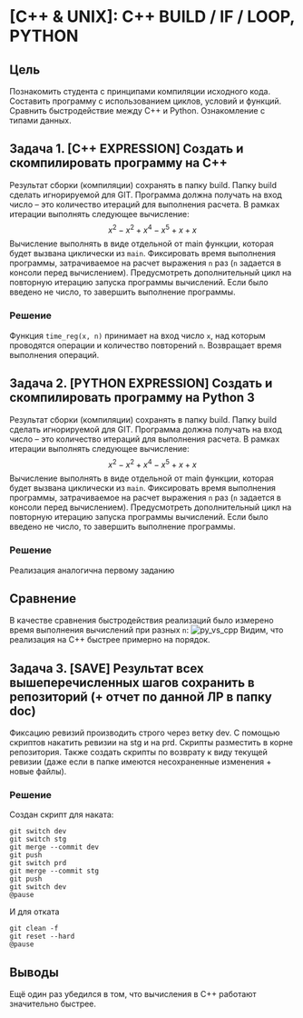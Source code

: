 # [C++ & UNIX]: C++ BUILD / IF / LOOP, PYTHON

## **Цель**
Познакомить студента с принципами компиляции исходного кода. Составить
программу с использованием циклов, условий и функций. Сравнить быстродействие
между C++ и Python. Ознакомление с типами данных.

## **Задача 1. [С++ EXPRESSION] Создать и скомпилировать программу на C++**

Результат сборки (компиляции) сохранять в папку build. Папку build сделать
игнорируемой для GIT. Программа должна получать на вход число – это
количество итераций для выполнения расчета. В рамках итерации выполнять
следующее вычисление: $$x^2 - x^2 + x^4- x^5+ x + x$$ Вычисление выполнять в виде
отдельной от main функции, которая будет вызвана циклически из ```main```.
Фиксировать время выполнения программы, затрачиваемое на расчет выражения
```n``` раз (```n``` задается в консоли перед вычислением). Предусмотреть дополнительный
цикл на повторную итерацию запуска программы вычислений. Если было введено
не число, то завершить выполнение программы.

### **Решение**

Функция ```time_reg(x, n)``` принимает на вход число ```x```, над которым проводятся операции и количество повторений ```n```. Возвращает время выполнения операций.

## **Задача 2. [PYTHON EXPRESSION] Создать и скомпилировать программу на Python 3**
Результат сборки (компиляции) сохранять в папку build. Папку build сделать
игнорируемой для GIT. Программа должна получать на вход число – это
количество итераций для выполнения расчета. В рамках итерации выполнять
следующее вычисление: $$x^2 - x^2 + x^4 - x^5 + x + x$$ Вычисление выполнять в виде
отдельной от main функции, которая будет вызвана циклически из ```main```.
Фиксировать время выполнения программы, затрачиваемое на расчет выражения
```n``` раз (```n``` задается в консоли перед вычислением). Предусмотреть дополнительный
цикл на повторную итерацию запуска программы вычислений. Если было введено
не число, то завершить выполнение программы.

### **Решение**

Реализация аналогична первому заданию

## **Сравнение**
В качестве сравнения быстродействия реализаций было измерено время выполнения вычислений при разных ```n```:
![py_vs_cpp](https://user-images.githubusercontent.com/82118458/229210597-0519214d-c2eb-4e14-b495-d3d742e7e31e.png)
Видим, что реализация на C++ быстрее примерно на порядок.

## **Задача 3. [SAVE] Результат всех вышеперечисленных шагов сохранить в репозиторий (+ отчет по данной ЛР в папку doc)**
Фиксацию ревизий производить строго через ветку dev. С помощью скриптов накатить ревизии на stg и на prd. Скрипты разместить в корне репозитория. Также создать скрипты по возврату к виду текущей ревизии (даже если в папке имеются несохраненные изменения + новые файлы).

### **Решение**
Создан скрипт для наката:

```
git switch dev
git switch stg
git merge --commit dev 
git push
git switch prd
git merge --commit stg 
git push
git switch dev
@pause
```

И для отката

```
git clean -f 
git reset --hard
@pause
```

## **Выводы**

Ещё один раз убедился в том, что вычисления в C++ работают значительно быстрее.
